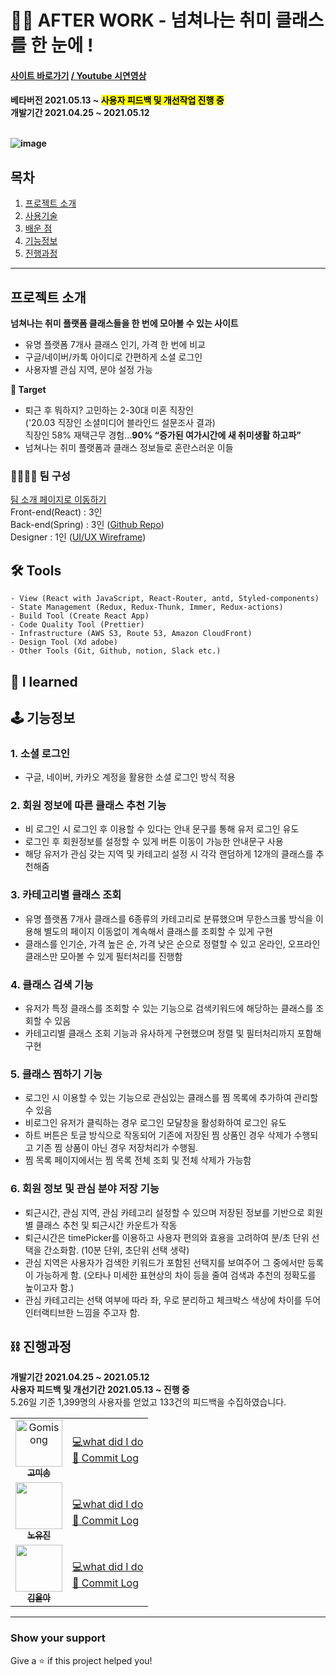 # 🤹‍♀️ AFTER WORK - 넘쳐나는 취미 클래스를 한 눈에 !

<h4><a href="https://afterwork.co.kr/" target="_blank">사이트 바로가기</a> <a href="https://www.youtube.com/watch?v=pW9s6w0tXzg&t=13s" target="_blank"> / Youtube 시연영상</a><h4>

베타버전 2021.05.13 ~ <mark style='background-color: yellow'>사용자 피드백 및 개선작업 진행 중</mark>
<br/>
개발기간 2021.04.25 ~ 2021.05.12
<br/>
<br/>

![image](https://user-images.githubusercontent.com/68773118/118111208-57345c80-b41e-11eb-948a-982b78a7bc50.png)

## 목차

1. [프로젝트 소개](#프로젝트-소개)
2. [사용기술](#-tools)<br/>
3. [배운 점](#-i-learned)<br/>
4. [기능정보](#-기능정보)<br/>
5. [진행과정](#-진행과정)<br/>

---

## 프로젝트 소개

**넘쳐나는 취미 플랫폼 클래스들을 한 번에 모아볼 수 있는 사이트**

- 유명 플랫폼 7개사 클래스 인기, 가격 한 번에 비교
- 구글/네이버/카톡 아이디로 간편하게 소셜 로그인
- 사용자별 관심 지역, 분야 설정 가능

**🎯 Target**

- 퇴근 후 뭐하지? 고민하는 2-30대 미혼 직장인 <br/> ('20.03 직장인 소셜미디어 블라인드 설문조사 결과) <br/> 직장인 58% 재택근무 경험…**90% “증가된 여가시간에 새 취미생활 하고파”** 
- 넘쳐나는 취미 플랫폼과 클래스 정보들로 혼란스러운 이들

### 👨‍👩‍👧‍👧 팀 구성

[팀 소개 페이지로 이동하기](https://www.notion.so/AFTER-WORK-f6996fa9da9448928340463d6f5bd851) <br/>
Front-end(React) : 3인 <br/>
Back-end(Spring) : 3인 ([Github Repo](https://github.com/seongbinko/afterwork)) <br/>
Designer : 1인 ([UI/UX Wireframe](https://xd.adobe.com/view/6930efb5-2686-4843-921c-c8a87578a9e6-3c63/grid)) <br/>

## 🛠 Tools

```
- View (React with JavaScript, React-Router, antd, Styled-components)
- State Management (Redux, Redux-Thunk, Immer, Redux-actions)
- Build Tool (Create React App)
- Code Quality Tool (Prettier)
- Infrastructure (AWS S3, Route 53, Amazon CloudFront)
- Design Tool (Xd adobe)
- Other Tools (Git, Github, notion, Slack etc.)
```

## 🔎 I learned

## 🕹 기능정보

### 1. 소셜 로그인

- 구글, 네이버, 카카오 계정을 활용한 소셜 로그인 방식 적용

### 2. 회원 정보에 따른 클래스 추천 기능

- 비 로그인 시 로그인 후 이용할 수 있다는 안내 문구를 통해 유저 로그인 유도
- 로그인 후 회원정보를 설정할 수 있게 버튼 이동이 가능한 안내문구 사용
- 해당 유저가 관심 갖는 지역 및 카테고리 설정 시 각각 랜덤하게 12개의 클래스를 추천해줌

### 3. 카테고리별 클래스 조회

- 유명 플랫폼 7개사 클래스를 6종류의 카테고리로 분류했으며 무한스크롤 방식을 이용해 별도의 페이지 이동없이 계속해서 클래스를 조회할 수 있게 구현
- 클래스를 인기순, 가격 높은 순, 가격 낮은 순으로 정렬할 수 있고 온라인, 오프라인 클래스만 모아볼 수 있게 필터처리를 진행함

### 4. 클래스 검색 기능

- 유저가 특정 클래스를 조회할 수 있는 기능으로 검색키워드에 해당하는 클래스를 조회할 수 있음
- 카테고리별 클래스 조회 기능과 유사하게 구현했으며 정렬 및 필터처리까지 포함해 구현

### 5. 클래스 찜하기 기능

- 로그인 시 이용할 수 있는 기능으로 관심있는 클래스를 찜 목록에 추가하여 관리할 수 있음
- 비로그인 유저가 클릭하는 경우 로그인 모달창을 활성화하여 로그인 유도
- 하트 버튼은 토글 방식으로 작동되어 기존에 저장된 찜 상품인 경우 삭제가 수행되고 기존 찜 상품이 아닌 경우 저장처리가 수행됨.
- 찜 목록 페이지에서는 찜 목록 전체 조회 및 전체 삭제가 가능함

### 6. 회원 정보 및 관심 분야 저장 기능

- 퇴근시간, 관심 지역, 관심 카테고리 설정할 수 있으며 저장된 정보를 기반으로 회원별 클래스 추천 및 퇴근시간 카운트가 작동
- 퇴근시간은 timePicker를 이용하고 사용자 편의와 효용을 고려하여 분/초 단위 선택을 간소화함. (10분 단위, 초단위 선택 생략) 
- 관심 지역은 사용자가 검색한 키워드가 포함된 선택지를 보여주어 그 중에서만 등록이 가능하게 함. (오타나 미세한 표현상의 차이 등을 줄여 검색과 추천의 정확도를 높이고자 함.)
- 관심 카테고리는 선택 여부에 따라 좌, 우로 분리하고 체크박스 색상에 차이를 두어 인터랙티브한 느낌을 주고자 함.

## ⛓ 진행과정
**개발기간 2021.04.25 ~ 2021.05.12** <br/>
**사용자 피드백 및 개선기간 2021.05.13 ~ 진행 중**
<br/>
5.26일 기준 1,399명의 사용자를 얻었고 133건의 피드백을 수집하였습니다. 

<table>
  <tr>
    <td align="center">
    <a href="https://github.com/miniPinetree"><img src="https://avatars.githubusercontent.com/u/68773118?v=4" width="75px;" alt="Gomisong"/><br /><sub><b>고미송</b></sub></a><br />
    </td>
    <td>
    <a href="https://github.com/miniPinetree/_AfterWork/wiki/%5BMaintaner%5D-%EA%B3%A0%EB%AF%B8%EC%86%A1" title="what did I do">💻what did I do</a>
    <br/>
        <a href="https://github.com/miniPinetree/_AfterWork/commits?author=miniPinetree" title="Code">📜 Commit Log</a>
        <br/>
    </td>
    <tr>
    <td align="center"><a href="https://github.com/noh-yj"><img src="https://avatars.githubusercontent.com/u/73735372?s=64&v=4" width="75px;" alt=""/><br /><sub><b>노유진</b></sub></a><br /></td>
    <td>
    <a href="" title="what did I do">💻what did I do</a>
    <br/>
    <a href="" title="Code">📜 Commit Log</a>
    </td>
    <tr>
    <td align="center"><a href="https://github.com/euljiro"><img src="https://avatars.githubusercontent.com/u/79740061?s=64&v=4" width="75px;" alt=""/><br /><sub><b>김율아</b></sub></a><br /> </td>
    <td>
    <a href="" title="what did I do">💻what did I do</a>
    <br/>
    <a href="" title="Code">📜 Commit Log</a>
    </td>
</table>

---

### Show your support
Give a ⭐️ if this project helped you!
